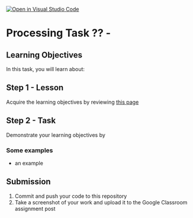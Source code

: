 [![Open in Visual Studio Code](https://classroom.github.com/assets/open-in-vscode-f059dc9a6f8d3a56e377f745f24479a46679e63a5d9fe6f495e02850cd0d8118.svg)](https://classroom.github.com/online_ide?assignment_repo_id=7048967&assignment_repo_type=AssignmentRepo)
# Processing Task ?? - <Task Name>

## Learning Objectives
In this task, you will learn about:



## Step 1 - Lesson
Acquire the learning objectives by reviewing [this page]()

## Step 2 - Task
Demonstrate your learning objectives by 


### Some examples
* an example


## Submission
1. Commit and push your code to this repository
2. Take a screenshot of your work and upload it to the Google Classroom assignment post
